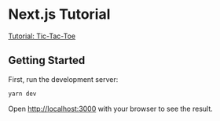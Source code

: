 # Next.js Tutorial

[Tutorial: Tic-Tac-Toe](https://react.dev/learn/tutorial-tic-tac-toe)

## Getting Started

First, run the development server:

```bash
yarn dev
```

Open [http://localhost:3000](http://localhost:3000) with your browser to see the result.
